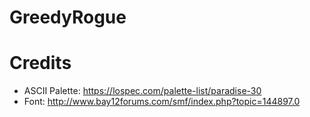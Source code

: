 
# GreedyRogue

# Credits

- ASCII Palette: https://lospec.com/palette-list/paradise-30
- Font: http://www.bay12forums.com/smf/index.php?topic=144897.0
